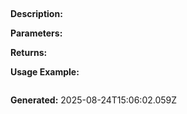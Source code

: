 
## 

**Description:** 

**Parameters:**


**Returns:** 

**Usage Example:**
```typescript

```

**Generated:** 2025-08-24T15:06:02.059Z
